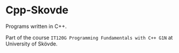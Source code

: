 <!-- trunk-ignore-all(prettier) -->
# Cpp-Skovde

Programs written in C++.

Part of the course `IT120G Programming Fundamentals with C++ G1N` at University of Skövde.
